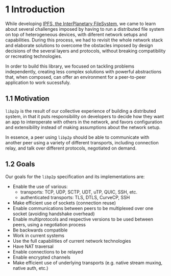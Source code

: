 1 Introduction
==============

While developing [IPFS, the InterPlanetary FileSystem](https://ipfs.io/), we came to learn about several challenges imposed by having to run a distributed file system on top of heterogeneous devices, with diferent network setups and capabilities. During this process, we had to revisit the whole network stack and elaborate solutions to overcome the obstacles imposed by design decisions of the several layers and protocols, without breaking compatibility or recreating technologies.

In order to build this library, we focused on tackling problems independently, creating less complex solutions with powerful abstractions that, when composed, can offer an environment for a peer-to-peer application to work sucessfuly.

## 1.1 Motivation

`libp2p` is the result of our collective experience of building a distributed system, in that it puts responsibility on developers to decide how they want an app to interoperate with others in the network, and favors configuration and extensibility instead of making assumptions about the network setup.

In essence, a peer using `libp2p` should be able to communicate with another peer using a variety of different transports, including connection relay, and talk over different protocols, negotiated on demand.

## 1.2 Goals

Our goals for the `libp2p` specification and its implementations are:

  - Enable the use of various:
    - transports: TCP, UDP, SCTP, UDT, uTP, QUIC, SSH, etc.
    - authenticated transports: TLS, DTLS, CurveCP, SSH
  - Make efficient use of sockets (connection reuse)
  - Enable communications between peers to be multiplexed over one socket (avoiding handshake overhead)
  - Enable multiprotocols and respective versions to be used between peers, using a negotiation process
  - Be backwards compatible
  - Work in current systems
  - Use the full capabilities of current network technologies
  - Have NAT traversal
  - Enable connections to be relayed
  - Enable encrypted channels
  - Make efficient use of underlying transports (e.g. native stream muxing, native auth, etc.)
